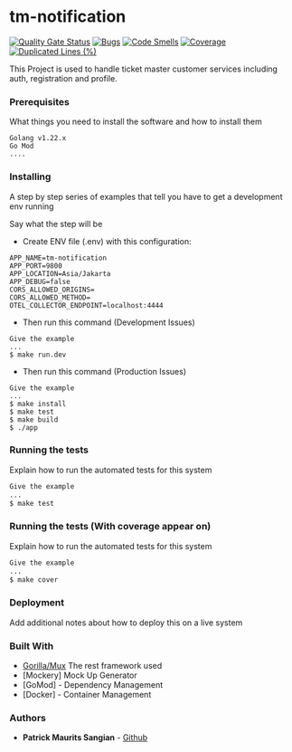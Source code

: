 # tm-notification
[![Quality Gate Status](https://sonarcloud.io/api/project_badges/measure?project=tsel-ticketmaster_tm-notification&metric=alert_status)](https://sonarcloud.io/summary/new_code?id=tsel-ticketmaster_tm-notification)
[![Bugs](https://sonarcloud.io/api/project_badges/measure?project=tsel-ticketmaster_tm-notification&metric=bugs)](https://sonarcloud.io/summary/new_code?id=tsel-ticketmaster_tm-notification)
[![Code Smells](https://sonarcloud.io/api/project_badges/measure?project=tsel-ticketmaster_tm-notification&metric=code_smells)](https://sonarcloud.io/summary/new_code?id=tsel-ticketmaster_tm-notification)
[![Coverage](https://sonarcloud.io/api/project_badges/measure?project=tsel-ticketmaster_tm-notification&metric=coverage)](https://sonarcloud.io/summary/new_code?id=tsel-ticketmaster_tm-notification)
[![Duplicated Lines (%)](https://sonarcloud.io/api/project_badges/measure?project=tsel-ticketmaster_tm-notification&metric=duplicated_lines_density)](https://sonarcloud.io/summary/new_code?id=tsel-ticketmaster_tm-notification)


This Project is used to handle ticket master customer services including auth, registration and profile.

### Prerequisites

What things you need to install the software and how to install them

```
Golang v1.22.x
Go Mod
....
```

### Installing

A step by step series of examples that tell you have to get a development env running

Say what the step will be
- Create ENV file (.env) with this configuration:
```
APP_NAME=tm-notification
APP_PORT=9800
APP_LOCATION=Asia/Jakarta
APP_DEBUG=false
CORS_ALLOWED_ORIGINS=
CORS_ALLOWED_METHOD=
OTEL_COLLECTOR_ENDPOINT=localhost:4444
```
- Then run this command (Development Issues)
```
Give the example
...
$ make run.dev
```

- Then run this command (Production Issues)
```
Give the example
...
$ make install
$ make test
$ make build
$ ./app
```

### Running the tests

Explain how to run the automated tests for this system
```sh
Give the example
...
$ make test
```

### Running the tests (With coverage appear on)

Explain how to run the automated tests for this system
```sh
Give the example
...
$ make cover
```

### Deployment

Add additional notes about how to deploy this on a live system

### Built With

* [Gorilla/Mux](https://github.com/gorilla/mux) The rest framework used
* [Mockery] Mock Up Generator
* [GoMod] - Dependency Management
* [Docker] - Container Management

### Authors

* **Patrick Maurits Sangian** - [Github](https://github.com/sangianpatrick)

